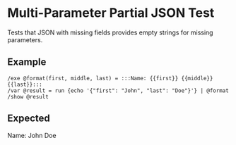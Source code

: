 # Multi-Parameter Partial JSON Test

Tests that JSON with missing fields provides empty strings for missing parameters.

## Example

```mlld
/exe @format(first, middle, last) = :::Name: {{first}} {{middle}} {{last}}:::
/var @result = run {echo '{"first": "John", "last": "Doe"}'} | @format
/show @result
```

## Expected

Name: John  Doe